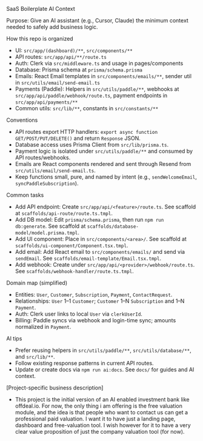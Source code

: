 SaaS Boilerplate AI Context

Purpose: Give an AI assistant (e.g., Cursor, Claude) the minimum context needed to safely add business logic.

How this repo is organized

- UI: `src/app/(dashboard)/**`, `src/components/**`
- API routes: `src/app/api/**/route.ts`
- Auth: Clerk via `src/middleware.ts` and usage in pages/components
- Database: Prisma schema at `prisma/schema.prisma`
- Emails: React Email templates in `src/components/emails/**`, sender util in `src/utils/email/send-email.ts`
- Payments (Paddle): Helpers in `src/utils/paddle/**`, webhooks at `src/app/api/paddle/webhook/route.ts`, payment endpoints in `src/app/api/payments/**`
- Common utils: `src/lib/**`, constants in `src/constants/**`

Conventions

- API routes export HTTP handlers: `export async function GET/POST/PUT/DELETE()` and return `Response` JSON.
- Database access uses Prisma Client from `src/lib/prisma.ts`.
- Payment logic is isolated under `src/utils/paddle/**` and consumed by API routes/webhooks.
- Emails are React components rendered and sent through Resend from `src/utils/email/send-email.ts`.
- Keep functions small, pure, and named by intent (e.g., `sendWelcomeEmail`, `syncPaddleSubscription`).

Common tasks

- Add API endpoint: Create `src/app/api/<feature>/route.ts`. See scaffold at `scaffolds/api-route/route.ts.tmpl`.
- Add DB model: Edit `prisma/schema.prisma`, then run `npm run db:generate`. See scaffold at `scaffolds/database-model/model.prisma.tmpl`.
- Add UI component: Place in `src/components/<area>/`. See scaffold at `scaffolds/ui-component/Component.tsx.tmpl`.
- Add email: Add React email to `src/components/emails/` and send via `sendEmail`. See `scaffolds/email-template/Email.tsx.tmpl`.
- Add webhook: Create under `src/app/api/<provider>/webhook/route.ts`. See `scaffolds/webhook-handler/route.ts.tmpl`.

Domain map (simplified)

- Entities: `User`, `Customer`, `Subscription`, `Payment`, `ContactRequest`.
- Relationships: `User` 1–1 `Customer`; `Customer` 1–N `Subscription` and 1–N `Payment`.
- Auth: Clerk user links to local `User` via `clerkUserId`.
- Billing: Paddle syncs via webhook and login-time sync; amounts normalized in `Payment`.

AI tips

- Prefer reusing helpers in `src/utils/paddle/**`, `src/utils/database/**`, and `src/lib/**`.
- Follow existing response patterns in current API routes.
- Update or create docs via `npm run ai:docs`. See `docs/` for guides and AI context.

[Project-specific business description]

- This project is the initial version of an AI enabled investment bank like offdeal.io. For now, the only thing i am offering is the free valuation module, and the idea is that people who want to contact us can get a professional paid valuation. I want it to have just a landing page, dashboard and free-valuation tool. I wish however for it to have a very clear value proposition of just the company valuation tool (for now).
